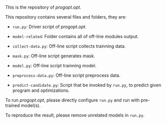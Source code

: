 This is the repository of *progopt.opt*.

This repository contains several files and folders, they are:

+ ```run.py```: Driver script of *progopt.opt*.

+ ```model-related```: Folder contains all of off-line modules output.

+ ```collect-data.py```: Off-line script collects trainning data.

+ ```mask.py```: Off-line script generates mask.

+ ```model.py```: Off-line script trainning model.

+ ```preprocess-data.py```: Off-line script preprocess data.

+ ```predict-candidate.py```: Script that be invoked by ```run.py```, to predict given program and optimizations.

To run *progopt.opt*, please directly configure ```run.py``` and run with pre-trained model(s).

To reproduce the result, please remove unrelated models in ```run.py```.
